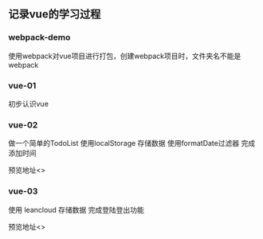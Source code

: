 ## 记录vue的学习过程

### webpack-demo
使用webpack对vue项目进行打包，创建webpack项目时，文件夹名不能是webpack

### vue-01 
初步认识vue

### vue-02
 
做一个简单的TodoList 使用localStorage 存储数据 使用formatDate过滤器 完成添加时间

预览地址<>
### vue-03 
使用 leancloud 存储数据 完成登陆登出功能

预览地址<>